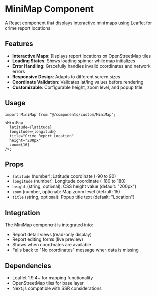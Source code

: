 # MiniMap Component

A React component that displays interactive mini maps using Leaflet for crime report locations.

## Features

- **Interactive Maps**: Displays report locations on OpenStreetMap tiles
- **Loading States**: Shows loading spinner while map initializes
- **Error Handling**: Gracefully handles invalid coordinates and network errors
- **Responsive Design**: Adapts to different screen sizes
- **Coordinate Validation**: Validates lat/lng values before rendering
- **Customizable**: Configurable height, zoom level, and popup title

## Usage

```tsx
import MiniMap from "@/components/custom/MiniMap";

<MiniMap
  latitude={latitude}
  longitude={longitude}
  title="Crime Report Location"
  height="200px"
  zoom={16}
/>;
```

## Props

- `latitude` (number): Latitude coordinate (-90 to 90)
- `longitude` (number): Longitude coordinate (-180 to 180)
- `height` (string, optional): CSS height value (default: "200px")
- `zoom` (number, optional): Map zoom level (default: 15)
- `title` (string, optional): Popup title text (default: "Location")

## Integration

The MiniMap component is integrated into:

- Report detail views (read-only display)
- Report editing forms (live preview)
- Shows when coordinates are available
- Falls back to "No coordinates" message when data is missing

## Dependencies

- Leaflet 1.9.4+ for mapping functionality
- OpenStreetMap tiles for base layer
- Next.js compatible with SSR considerations

